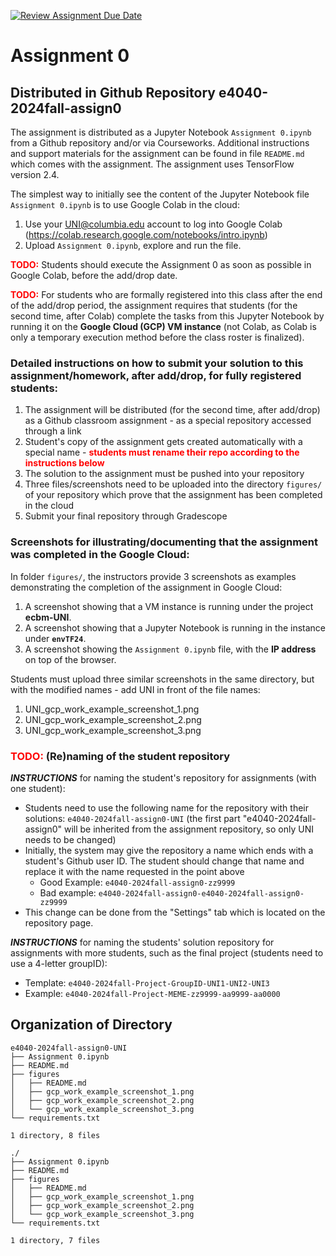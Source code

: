 [![Review Assignment Due Date](https://classroom.github.com/assets/deadline-readme-button-22041afd0340ce965d47ae6ef1cefeee28c7c493a6346c4f15d667ab976d596c.svg)](https://classroom.github.com/a/mxmtYdkA)
# Assignment 0

## Distributed in Github Repository e4040-2024fall-assign0

The assignment is distributed as a Jupyter Notebook `Assignment 0.ipynb` from a Github repository and/or via Courseworks. Additional instructions and support materials for the assignment can be found in file `README.md` which comes with the assignment. The assignment uses TensorFlow version 2.4.

The simplest way to initially see the content of the Jupyter Notebook file `Assignment 0.ipynb` is to use Google Colab in the cloud: 

1. Use your UNI@columbia.edu account to log into Google Colab (https://colab.research.google.com/notebooks/intro.ipynb)
2. Upload `Assignment 0.ipynb`, explore and run the file. 

<span style="color:red"><strong>TODO:</strong></span> Students should execute the Assignment 0 as soon as possible in Google Colab, before the add/drop date.

<span style="color:red"><strong>TODO:</strong></span> For students who are formally registered into this class after the end of the add/drop period, the assignment requires that students (for the second time, after Colab) complete the tasks from this Jupyter Notebook by running it on the **Google Cloud (GCP) VM instance** (not Colab, as Colab is only a temporary execution method before the class roster is finalized).

### Detailed instructions on how to submit your solution to this assignment/homework, after add/drop, for fully registered students:

1. The assignment will be distributed (for the second time, after add/drop) as a Github classroom assignment - as a special repository accessed through a link
2. Student's copy of the assignment gets created automatically with a special name - <span style="color:red"><strong>students must rename their repo according to the instructions below</strong></span>
3. The solution to the assignment must be pushed into your repository
4. Three files/screenshots need to be uploaded into the directory `figures/` of your repository which prove that the assignment has been completed in the cloud
5. Submit your final repository through Gradescope

### Screenshots for illustrating/documenting that the assignment was completed in the Google Cloud:

In folder `figures/`, the instructors provide 3 screenshots as examples demonstrating the completion of the assignment in Google Cloud:
1. A screenshot showing that a VM instance is running under the project **ecbm-UNI**.
2. A screenshot showing that a Jupyter Notebook is running in the instance under **`envTF24`**.
3. A screenshot showing the `Assignment 0.ipynb` file, with the **IP address** on top of the browser.

Students must upload three similar screenshots in the same directory, but with the modified names - add UNI in front of the file names:
1. UNI_gcp_work_example_screenshot_1.png
2. UNI_gcp_work_example_screenshot_2.png
3. UNI_gcp_work_example_screenshot_3.png

### <span style="color:red"><strong>TODO:</strong></span> (Re)naming of the student repository

***INSTRUCTIONS*** for naming the student's repository for assignments (with one student):
* Students need to use the following name for the repository with their solutions: `e4040-2024fall-assign0-UNI` (the first part "e4040-2024fall-assign0" will be inherited from the assignment repository, so only UNI needs to be changed) 
* Initially, the system may give the repository a name which ends with a student's Github user ID. The student should change that name and replace it with the name requested in the point above
  * Good Example: `e4040-2024fall-assign0-zz9999`
  * Bad example: `e4040-2024fall-assign0-e4040-2024fall-assign0-zz9999`
* This change can be done from the "Settings" tab which is located on the repository page.

***INSTRUCTIONS*** for naming the students' solution repository for assignments with more students, such as the final project (students need to use a 4-letter groupID):
* Template: `e4040-2024fall-Project-GroupID-UNI1-UNI2-UNI3`
* Example: `e4040-2024fall-Project-MEME-zz9999-aa9999-aa0000`

## Organization of Directory

```            
e4040-2024fall-assign0-UNI
├── Assignment 0.ipynb
├── README.md
├── figures
│   ├── README.md
│   ├── gcp_work_example_screenshot_1.png
│   ├── gcp_work_example_screenshot_2.png
│   └── gcp_work_example_screenshot_3.png
└── requirements.txt

1 directory, 8 files
```
```
./
├── Assignment 0.ipynb
├── README.md
├── figures
│   ├── README.md
│   ├── gcp_work_example_screenshot_1.png
│   ├── gcp_work_example_screenshot_2.png
│   └── gcp_work_example_screenshot_3.png
└── requirements.txt

1 directory, 7 files
```
